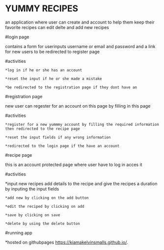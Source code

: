 # YUMMY RECIPES
an application where user can create and account to help them keep their favorite recipes can edit delte and add new recipes


#login page

contains a form for userinputs username or email and password and a link for new users to be redirected to register page

   #activities
   
    *log in if he or she has an account
    
    *reset the input if he or she made a mistake
    
    *be redirected to the registration page if they dont have an 
    
    
#registration page

new user can regester for an account on this page by filling in this page

   #activities
   
    *register for a new yummmy account by filling the required information then redirected to the recipe page
    
    *reset the input fields if any wrong information
    
    *redirected to the login page if the have an account
    
#recipe page

this is an account protected page where user have to log in acces it

   #activities
   
   *input new recipes add details to the recipe and give the recipes a duration by inputing the input fields
   
    *add new by clicking on the add button 
    
    *edit the reciped by clicking on add
    
    *save by clicking on save
    
    *delete by using the delete button
    
#running app

*hosted on githubpages https://kiamakelvinsmalls.github.io/.
